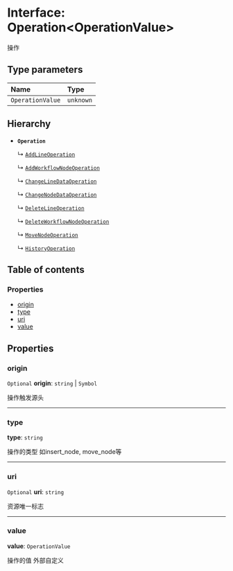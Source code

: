 # Interface: Operation\<OperationValue>

操作

## Type parameters

| Name | Type |
| :------ | :------ |
| `OperationValue` | `unknown` |

## Hierarchy

* **`Operation`**

  ↳ [`AddLineOperation`](/auto-docs/free-layout-editor/interfaces/AddLineOperation.md)

  ↳ [`AddWorkflowNodeOperation`](/auto-docs/free-layout-editor/interfaces/AddWorkflowNodeOperation.md)

  ↳ [`ChangeLineDataOperation`](/auto-docs/free-layout-editor/interfaces/ChangeLineDataOperation.md)

  ↳ [`ChangeNodeDataOperation`](/auto-docs/free-layout-editor/interfaces/ChangeNodeDataOperation.md)

  ↳ [`DeleteLineOperation`](/auto-docs/free-layout-editor/interfaces/DeleteLineOperation.md)

  ↳ [`DeleteWorkflowNodeOperation`](/auto-docs/free-layout-editor/interfaces/DeleteWorkflowNodeOperation.md)

  ↳ [`MoveNodeOperation`](/auto-docs/free-layout-editor/interfaces/MoveNodeOperation.md)

  ↳ [`HistoryOperation`](/auto-docs/free-layout-editor/interfaces/HistoryOperation.md)

## Table of contents

### Properties

* [origin](/auto-docs/free-layout-editor/interfaces/Operation.md#origin)
* [type](/auto-docs/free-layout-editor/interfaces/Operation.md#type)
* [uri](/auto-docs/free-layout-editor/interfaces/Operation.md#uri)
* [value](/auto-docs/free-layout-editor/interfaces/Operation.md#value)

## Properties

### origin

`Optional` **origin**: `string` | `Symbol`

操作触发源头

***

### type

**type**: `string`

操作的类型 如insert\_node, move\_node等

***

### uri

`Optional` **uri**: `string`

资源唯一标志

***

### value

**value**: `OperationValue`

操作的值 外部自定义

